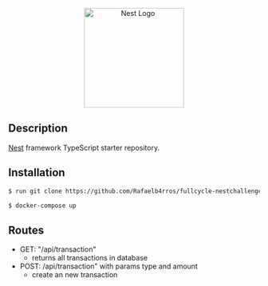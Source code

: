 <p align="center">
  <a href="http://nestjs.com/" target="blank"><img src="https://nestjs.com/img/logo-small.svg" width="200" alt="Nest Logo" /></a>
</p>

## Description

[Nest](https://github.com/nestjs/nest) framework TypeScript starter repository.

## Installation

```bash
$ run git clone https://github.com/Rafaelb4rros/fullcycle-nestchallenge.git

$ docker-compose up
```

## Routes

- GET: "/api/transaction"
  - returns all transactions in database
- POST: /api/transaction" with params type and amount
  - create an new transaction
